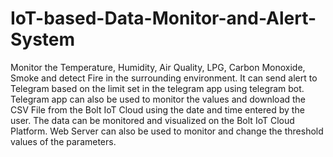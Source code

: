 # IoT-based-Data-Monitor-and-Alert-System
Monitor the Temperature, Humidity, Air Quality, LPG, Carbon Monoxide, Smoke and detect Fire in the surrounding environment. It can send alert to Telegram based on the limit set in the telegram app using telegram bot. Telegram app can also be used to monitor the values and download the CSV File from the Bolt IoT Cloud using the date and time entered by the user. The data can be monitored and visualized on the Bolt IoT Cloud Platform. Web Server can also be used to monitor and change the threshold values of the parameters.
